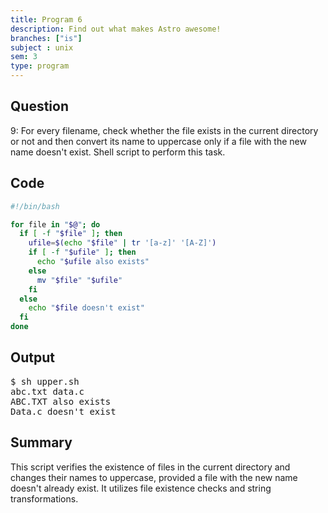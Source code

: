 ```yaml
---
title: Program 6
description: Find out what makes Astro awesome!
branches: ["is"]
subject : unix
sem: 3
type: program
---
```



## Question
9: For every filename, check whether the file exists in the current directory or not and then convert its name to uppercase only if a file with the new name doesn't exist. Shell script to perform this task.

## Code
```bash
#!/bin/bash

for file in "$@"; do
  if [ -f "$file" ]; then
    ufile=$(echo "$file" | tr '[a-z]' '[A-Z]')
    if [ -f "$ufile" ]; then
      echo "$ufile also exists"
    else
      mv "$file" "$ufile"
    fi
  else
    echo "$file doesn't exist"
  fi
done
```

## Output
<pre>
$ sh upper.sh
abc.txt data.c
ABC.TXT also exists
Data.c doesn't exist
</pre>

## Summary
This script verifies the existence of files in the current directory and changes their names to uppercase, provided a file with the new name doesn't already exist. It utilizes file existence checks and string transformations.
